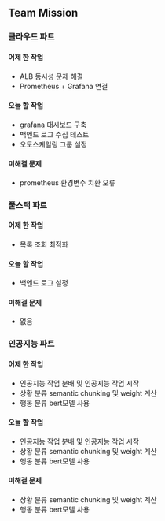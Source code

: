 ## Team Mission

### 클라우드 파트
#### 어제 한 작업
- ALB 동시성 문제 해결
- Prometheus + Grafana 연결

#### 오늘 할 작업
- grafana 대시보드 구축
- 백엔드 로그 수집 테스트
- 오토스케일링 그룹 설정

#### 미해결 문제
- prometheus 환경변수 치환 오류

### 풀스택 파트
#### 어제 한 작업
- 목록 조회 최적화

#### 오늘 할 작업
- 백엔드 로그 설정

#### 미해결 문제
- 없음

### 인공지능 파트
#### 어제 한 작업
- 인공지능 작업 분배 및 인공지능 작업 시작
- 상황 분류 semantic chunking 및 weight 계산
- 행동 분류 bert모델 사용

#### 오늘 할 작업
- 인공지능 작업 분배 및 인공지능 작업 시작
- 상황 분류 semantic chunking 및 weight 계산
- 행동 분류 bert모델 사용
  
#### 미해결 문제
- 상황 분류 semantic chunking 및 weight 계산
- 행동 분류 bert모델 사용
  

